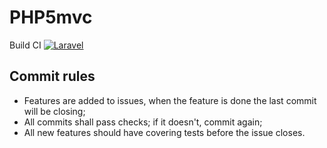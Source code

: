 # PHP5mvc
Build CI
[![Laravel](https://github.com/RienBijl/php5mvc/actions/workflows/laravel.yml/badge.svg)](https://github.com/RienBijl/php5mvc/actions/workflows/laravel.yml)

## Commit rules
- Features are added to issues, when the feature is done the last commit will be closing;
- All commits shall pass checks; if it doesn't, commit again;
- All new features should have covering tests before the issue closes.
